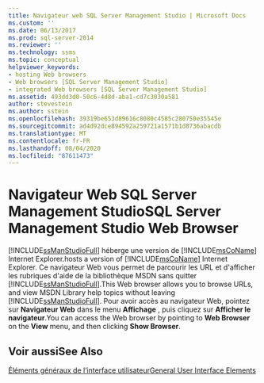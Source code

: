 ```yaml
---
title: Navigateur web SQL Server Management Studio | Microsoft Docs
ms.custom: ''
ms.date: 06/13/2017
ms.prod: sql-server-2014
ms.reviewer: ''
ms.technology: ssms
ms.topic: conceptual
helpviewer_keywords:
- hosting Web browsers
- Web browsers [SQL Server Management Studio]
- integrated Web browsers [SQL Server Management Studio]
ms.assetid: 493dd3d0-50c6-4d8d-aba1-cd7c3030a581
author: stevestein
ms.author: sstein
ms.openlocfilehash: 39319be653d89616c8080c4585c280750e35545e
ms.sourcegitcommit: ad4d92dce894592a259721a1571b1d8736abacdb
ms.translationtype: MT
ms.contentlocale: fr-FR
ms.lasthandoff: 08/04/2020
ms.locfileid: "87611473"
---
```

# <a name="sql-server-management-studio-web-browser"></a><span data-ttu-id="75912-102">Navigateur Web SQL Server Management Studio</span><span class="sxs-lookup"><span data-stu-id="75912-102">SQL Server Management Studio Web Browser</span></span>
  [!INCLUDE[ssManStudioFull](../includes/ssmanstudiofull-md.md)] <span data-ttu-id="75912-103">héberge une version de [!INCLUDE[msCoName](../includes/msconame-md.md)] Internet Explorer.</span><span class="sxs-lookup"><span data-stu-id="75912-103">hosts a version of [!INCLUDE[msCoName](../includes/msconame-md.md)] Internet Explorer.</span></span> <span data-ttu-id="75912-104">Ce navigateur Web vous permet de parcourir les URL et d'afficher les rubriques d'aide de la bibliothèque MSDN sans quitter [!INCLUDE[ssManStudioFull](../includes/ssmanstudiofull-md.md)].</span><span class="sxs-lookup"><span data-stu-id="75912-104">This Web browser allows you to browse URLs, and view MSDN Library help topics without leaving [!INCLUDE[ssManStudioFull](../includes/ssmanstudiofull-md.md)].</span></span> <span data-ttu-id="75912-105">Pour avoir accès au navigateur Web, pointez sur **Navigateur Web** dans le menu **Affichage** , puis cliquez sur **Afficher le navigateur**.</span><span class="sxs-lookup"><span data-stu-id="75912-105">You can access the Web browser by pointing to **Web Browser** on the **View** menu, and then clicking **Show Browser**.</span></span>  
  
## <a name="see-also"></a><span data-ttu-id="75912-106">Voir aussi</span><span class="sxs-lookup"><span data-stu-id="75912-106">See Also</span></span>  
 [<span data-ttu-id="75912-107">Éléments généraux de l’interface utilisateur</span><span class="sxs-lookup"><span data-stu-id="75912-107">General User Interface Elements</span></span>](general-user-interface-elements.md)  
  
  
